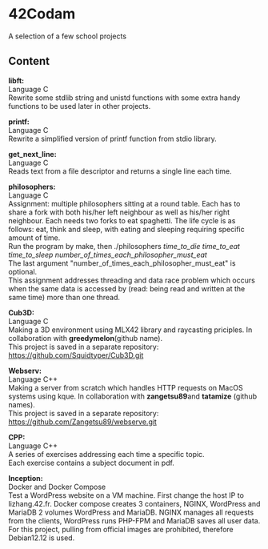 # 42Codam
A selection of a few school projects

## Content
**libft:**
<br>Language C
<br>Rewrite some stdlib string and unistd functions with some extra handy functions to be used later in other projects.

**printf:**
<br>Language C
<br>Rewrite a simplified version of printf function from stdio library.

**get_next_line:**
<br>Language C
<br>Reads text from a file descriptor and returns a single line each time.

**philosophers:**
<br>Language C
<br>Assignment: multiple philosophers sitting at a round table. Each has to share a fork with both his/her left neighbour as well as his/her right neighbour. Each needs two forks to eat spaghetti. The life cycle is as follows: eat, think and sleep, with eating and sleeping requiring specific amount of time. 
<br>Run the program by make, then ./philosophers *time_to_die* *time_to_eat* *time_to_sleep* *number_of_times_each_philosopher_must_eat*
<br>The last argument "number_of_times_each_philosopher_must_eat" is optional.
<br>This assignment addresses threading and data race problem which occurs when the same data is accessed by (read: being read and written at the same time) more than one thread.

**Cub3D:**
<br>Language C
<br>Making a 3D environment using MLX42 library and raycasting priciples. In collaboration with **greedymelon**(github name).
<br>This project is saved in a separate repository: https://github.com/Squidtyper/Cub3D.git

**Webserv:**
<br>Language C++
<br>Making a server from scratch which handles HTTP requests on MacOS systems using kque. In collaboration with **zangetsu89**and **tatamize** (github names).
<br>This project is saved in a separate repository: https://github.com/Zangetsu89/webserve.git

**CPP:**
<br>Language C++
<br>A series of exercises addressing each time a specific topic.
<br>Each exercise contains a subject document in pdf.

**Inception:**
<br>Docker and Docker Compose
<br>Test a WordPress website on a VM machine. First change the host IP to lizhang.42.fr. Docker compose creates 3 containers, NGINX, WordPress and MariaDB 2 volumes WordPress and MariaDB.  NGINX manages all requests from the clients, WordPress runs PHP-FPM and MariaDB saves all user data. For this project, pulling from official images are prohibited, therefore Debian12.12 is used. 

